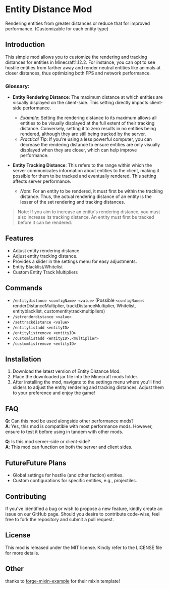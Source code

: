# Entity Distance Mod 

Rendering entities from greater distances or reduce that for improved performance. (Customizable for each entity type)

## Introduction 

This simple mod allows you to customize the rendering and tracking distances for entities in Minecraft1.12.2. For instance, you can opt to see hostile entities from farther away and render neutral entities like animals at closer distances, thus optimizing both FPS and network performance. 

### Glossary: 

- **Entity Rendering Distance**: The maximum distance at which entities are visually displayed on the client-side. This setting directly impacts client-side performance.
    - *Example*: Setting the rendering distance to its maximum allows all entities to be visually displayed at the full extent of their tracking distance. Conversely, setting it to zero results in no entities being rendered, although they are still being tracked by the server.
    - *Practical Tip*: If you're using a less powerful computer, you can decrease the rendering distance to ensure entities are only visually displayed when they are closer, which can help improve performance.

- **Entity Tracking Distance**: This refers to the range within which the server communicates information about entities to the client, making it possible for them to be tracked and eventually rendered. This setting affects server performance.
    - *Note*: For an entity to be rendered, it must first be within the tracking distance. Thus, the actual rendering distance of an entity is the lesser of the set rendering and tracking distances.

> Note: If you aim to increase an entity's rendering distance, you must also increase its tracking distance. An entity must first be tracked before it can be rendered.

## Features 

- Adjust entity rendering distance.
- Adjust entity tracking distance.
- Provides a slider in the settings menu for easy adjustments.
- Entity Blacklist/Whitelist
- Custom Entity Track Multipliers

## Commands
- `/entitydistance <configName> <value>` (Possible `<configName>`: renderDistanceMultiplier, trackDistanceMultiplier, Whitelist, entityblacklist, customentitytrackmultipliers)
- `/setrenderdistance <value>`
- `/settrackdistance <value>`
- `/entitylistadd <entityID>`
- `/entitylistremove <entityID>`
- `/customlistadd <entityID>,<multiplier>`
- `/customlistremove <entityID>`

## Installation 

1. Download the latest version of Entity Distance Mod.
2. Place the downloaded jar file into the Minecraft mods folder.
3. After installing the mod, navigate to the settings menu where you'll find sliders to adjust the entity rendering and tracking distances. Adjust them to your preference and enjoy the game!

## FAQ 

**Q**: Can this mod be used alongside other performance mods?  
**A**: Yes, this mod is compatible with most performance mods. However, ensure to test it before using in tandem with other mods.

**Q**: Is this mod server-side or client-side?  
**A**: This mod can function on both the server and client sides.

## FutureFuture Plans 

- Global settings for hostile (and other faction) entities.
- Custom configurations for specific entities, e.g., projectiles.

## Contributing 

If you've identified a bug or wish to propose a new feature, kindly create an issue on our GitHub page. Should you desire to contribute code-wise, feel free to fork the repository and submit a pull request.

## License 

This mod is released under the MIT license. Kindly refer to the LICENSE file for more details.

## Other

thanks to [forge-mixin-example](https://github.com/mouse0w0/forge-mixin-example) for their mixin template! 
